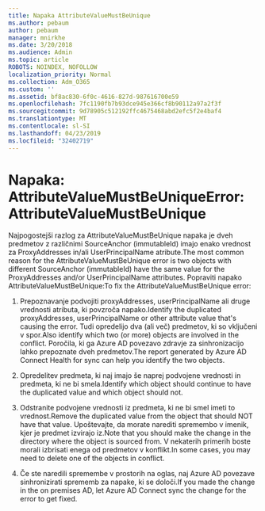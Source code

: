 ```yaml
---
title: Napaka AttributeValueMustBeUnique
ms.author: pebaum
author: pebaum
manager: mnirkhe
ms.date: 3/20/2018
ms.audience: Admin
ms.topic: article
ROBOTS: NOINDEX, NOFOLLOW
localization_priority: Normal
ms.collection: Adm_O365
ms.custom: ''
ms.assetid: bf8ac830-6f0c-4616-827d-987616700e59
ms.openlocfilehash: 7fc1190fb7b93dce945e366cf8b90112a97a2f3f
ms.sourcegitcommit: 9d78905c512192ffc4675468abd2efc5f2e4baf4
ms.translationtype: MT
ms.contentlocale: sl-SI
ms.lasthandoff: 04/23/2019
ms.locfileid: "32402719"
---
```

# <a name="error-attributevaluemustbeunique"></a><span data-ttu-id="5baae-102">Napaka: AttributeValueMustBeUnique</span><span class="sxs-lookup"><span data-stu-id="5baae-102">Error: AttributeValueMustBeUnique</span></span>

<span data-ttu-id="5baae-103">Najpogostejši razlog za AttributeValueMustBeUnique napaka je dveh predmetov z različnimi SourceAnchor (immutableId) imajo enako vrednost za ProxyAddresses in/ali UserPrincipalName atribute.</span><span class="sxs-lookup"><span data-stu-id="5baae-103">The most common reason for the AttributeValueMustBeUnique error is two objects with different SourceAnchor (immutableId) have the same value for the ProxyAddresses and/or UserPrincipalName attributes.</span></span> <span data-ttu-id="5baae-104">Popraviti napako AttributeValueMustBeUnique:</span><span class="sxs-lookup"><span data-stu-id="5baae-104">To fix the AttributeValueMustBeUnique error:</span></span>
  
1. <span data-ttu-id="5baae-105">Prepoznavanje podvojiti proxyAddresses, userPrincipalName ali druge vrednosti atributa, ki povzroča napako.</span><span class="sxs-lookup"><span data-stu-id="5baae-105">Identify the duplicated proxyAddresses, userPrincipalName or other attribute value that's causing the error.</span></span> <span data-ttu-id="5baae-106">Tudi opredelijo dva (ali več) predmetov, ki so vključeni v spor.</span><span class="sxs-lookup"><span data-stu-id="5baae-106">Also identify which two (or more) objects are involved in the conflict.</span></span> <span data-ttu-id="5baae-107">Poročila, ki ga Azure AD povezavo zdravje za sinhronizacijo lahko prepoznate dveh predmetov.</span><span class="sxs-lookup"><span data-stu-id="5baae-107">The report generated by Azure AD Connect Health for sync can help you identify the two objects.</span></span>
    
2. <span data-ttu-id="5baae-108">Opredelitev predmeta, ki naj imajo še naprej podvojene vrednosti in predmeta, ki ne bi smela.</span><span class="sxs-lookup"><span data-stu-id="5baae-108">Identify which object should continue to have the duplicated value and which object should not.</span></span>
    
3. <span data-ttu-id="5baae-109">Odstranite podvojene vrednosti iz predmeta, ki ne bi smel imeti to vrednost.</span><span class="sxs-lookup"><span data-stu-id="5baae-109">Remove the duplicated value from the object that should NOT have that value.</span></span> <span data-ttu-id="5baae-110">Upoštevajte, da morate narediti spremembo v imenik, kjer je predmet izvirajo iz.</span><span class="sxs-lookup"><span data-stu-id="5baae-110">Note that you should make the change in the directory where the object is sourced from.</span></span> <span data-ttu-id="5baae-111">V nekaterih primerih boste morali izbrisati enega od predmetov v konflikt.</span><span class="sxs-lookup"><span data-stu-id="5baae-111">In some cases, you may need to delete one of the objects in conflict.</span></span>
    
4. <span data-ttu-id="5baae-112">Če ste naredili spremembe v prostorih na oglas, naj Azure AD povezave sinhronizirati sprememb za napake, ki se določi.</span><span class="sxs-lookup"><span data-stu-id="5baae-112">If you made the change in the on premises AD, let Azure AD Connect sync the change for the error to get fixed.</span></span>
    

